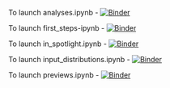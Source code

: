 To launch analyses.ipynb - [![Binder](https://img.shields.io/badge/launch-analyses-blue
)](https://mybinder.org/v2/gh/HarshithaPrabhuswamy/conflowgen/main?labpath=docs%2Fnotebooks%2Fanalyses.ipynb)

To launch first_steps-ipynb - [![Binder](https://img.shields.io/badge/launch-first_steps-orange)](https://mybinder.org/v2/gh/HarshithaPrabhuswamy/conflowgen/main?labpath=docs%2Fnotebooks%2Ffirst_steps.ipynb)

To launch in_spotlight.ipynb - [![Binder](https://img.shields.io/badge/launch-in_spotlight-purple
)](https://mybinder.org/v2/gh/HarshithaPrabhuswamy/conflowgen/main?labpath=docs%2Fnotebooks%2Fin_spotlight.ipynb)

To launch input_distributions.ipynb - [![Binder](https://img.shields.io/badge/launch-input_distributions-violet
)](https://mybinder.org/v2/gh/HarshithaPrabhuswamy/conflowgen/main?labpath=docs%2Fnotebooks%2Finput_distributions.ipynb)

To launch previews.ipynb - [![Binder](https://img.shields.io/badge/launch-previews-green
)](https://mybinder.org/v2/gh/HarshithaPrabhuswamy/conflowgen/main?labpath=docs%2Fnotebooks%2Fpreviews.ipynb)

